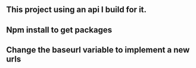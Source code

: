 ## This project using an api I build for it.
## Npm install to get packages
## Change the baseurl variable to implement a new urls
